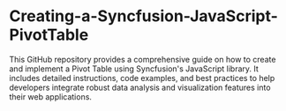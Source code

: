 # Creating-a-Syncfusion-JavaScript-PivotTable
This GitHub repository provides a comprehensive guide on how to create and implement a Pivot Table using Syncfusion's JavaScript library. It includes detailed instructions, code examples, and best practices to help developers integrate robust data analysis and visualization features into their web applications.
